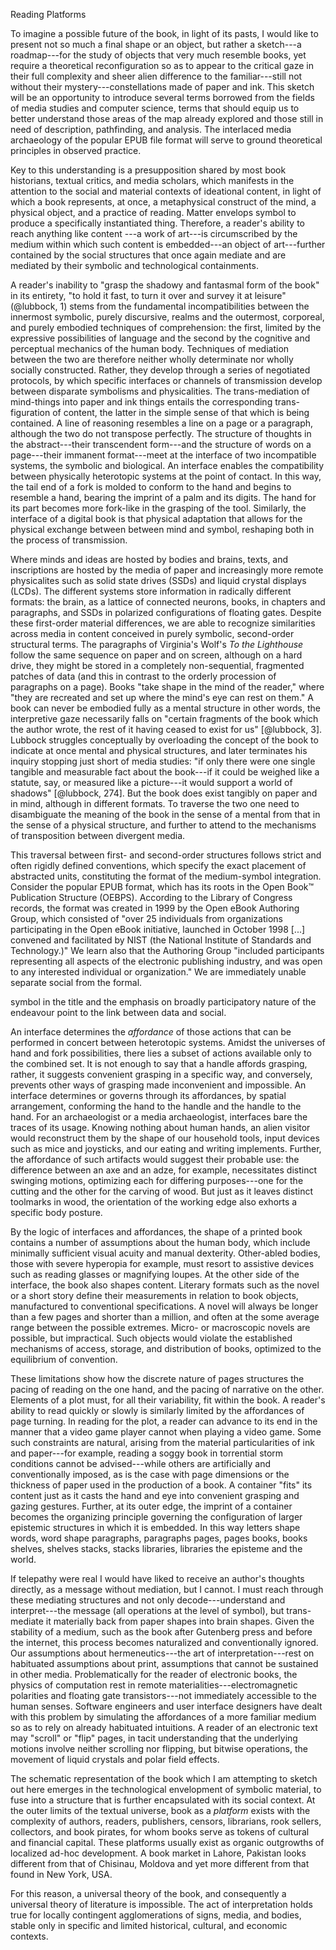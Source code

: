 Reading Platforms

To imagine a possible future of the book, in light of its pasts, I would like to present not so
much a final shape or an object, but rather a sketch---a roadmap---for the study of objects
that very much resemble books, yet require a theoretical reconfiguration so as to appear to the
critical gaze in their full complexity and sheer alien difference to the familiar---still not
without their mystery---constellations made of paper and ink. This sketch will be an
opportunity to introduce several terms borrowed from the fields of media studies and computer
science, terms that should equip us to better understand those areas of the map already
explored and those still in need of description, pathfinding, and analysis. The interlaced
media archaeology of the popular EPUB file format will serve to ground theoretical principles
in observed practice.

Key to this understanding is a presupposition shared by most book historians, textual critics,
and media scholars, which manifests in the attention to the social and material contexts of
ideational content, in light of which a book represents, at once, a metaphysical construct of
the mind, a physical object, and a practice of reading. Matter envelops symbol to produce a
specifically instantiated thing. Therefore, a reader's ability to reach anything like content
---a work of art---is circumscribed by the medium within which such content is embedded---an
object of art---further contained by the social structures that once again mediate and are
mediated by their symbolic and technological containments.

A reader's inability to "grasp the shadowy and fantasmal form of the book" in its entirety, "to
hold it fast, to turn it over and survey it at leisure" (@lubbock, 1) stems from the
fundamental incompatibilities between the innermost symbolic, purely discursive, realms and the
outermost, corporeal, and purely embodied techniques of comprehension: the first, limited by
the expressive possibilities of language and the second by the cognitive and perceptual
mechanics of the human body. Techniques of mediation between the two are therefore neither
wholly determinate nor wholly socially constructed. Rather, they develop through a series of
negotiated protocols, by which specific interfaces or channels of transmission develop between
disparate symbolisms and physicalities. The trans-mediation of mind-things into paper and ink
things entails the corresponding trans-figuration of content, the latter in the simple sense of
that which is being contained. A line of reasoning resembles a line on a page or a paragraph,
although the two do not transpose perfectly. The structure of thoughts in the abstract---their
transcendent form---and the structure of words on a page---their immanent format---meet at the
interface of two incompatible systems, the symbolic and biological. An interface enables the
compatibility between physically heterotopic systems at the point of contact. In this way, the
tail end of a fork is molded to conform to the hand and begins to resemble a hand, bearing the
imprint of a palm and its digits. The hand for its part becomes more fork-like in the grasping
of the tool. Similarly, the interface of a digital book is that physical adaptation that allows
for the physical exchange between between mind and symbol, reshaping both in the process of
transmission.

Where minds and ideas are hosted by bodies and brains, texts, and inscriptions are hosted by
the media of paper and increasingly more remote physicalites such as solid state drives (SSDs)
and liquid crystal displays (LCDs). The different systems store information in radically
different formats: the brain, as a lattice of connected neurons, books, in chapters and
paragraphs, and SSDs in polarized configurations of floating gates. Despite these first-order
material differences, we are able to recognize similarities across media in content conceived
in purely symbolic, second-order structural terms. The paragraphs of Virginia's Wolf's *To the
Lighthouse* follow the same sequence on paper and on screen, although on a hard drive, they
might be stored in a completely non-sequential, fragmented patches of data (and this in
contrast to the orderly procession of paragraphs on a page). Books "take shape in the mind of
the reader," where "they are recreated and set up where the mind's eye can rest on them." A
book can never be embodied fully as a mental structure in other words, the interpretive gaze
necessarily falls on "certain fragments of the book which the author wrote, the rest of it
having ceased to exist for us" [@lubbock, 3]. Lubbock struggles conceptually by overloading the
concept of the book to indicate at once mental and physical structures, and later terminates
his inquiry stopping just short of media studies: "if only there were one single tangible and
measurable fact about the book---if it could be weighed like a statute, say, or measured like a
picture---it would support a world of shadows" [@lubbock, 274]. But the book does exist
tangibly on paper and in mind, although in different formats. To traverse the two one need to
disambiguate the meaning of the book in the sense of a mental from that in the sense of a
physical structure, and further to attend to the mechanisms of transposition between divergent
media.

This traversal between first- and second-order structures follows strict and often rigidly
defined conventions, which specify the exact placement of abstracted units, constituting the
format of the medium-symbol integration. Consider the popular EPUB format, which has its roots
in the Open Book™ Publication Structure (OEBPS). According to the Library of Congress records,
the format was created in 1999 by the Open eBook Authoring Group, which consisted of "over 25
individuals from organizations participating in the Open eBook initiative, launched in October
1998 [...] convened and facilitated by NIST (the National Institute of Standards and
Technology.)" We learn also that the Authoring Group "included participants representing all
aspects of the electronic publishing industry, and was open to any interested individual or
organization." We are immediately unable separate social from the formal.

symbol in the title and the emphasis on broadly participatory
nature of the endeavour point to the link between data and social.

An interface determines the *affordance* of those actions that can be performed in concert
between heterotopic systems. Amidst the universes of hand and fork possibilities, there lies a
subset of actions available only to the combined set. It is not enough to say that a handle
affords grasping, rather, it suggests convenient grasping in a specific way, and conversely,
prevents other ways of grasping made inconvenient and impossible. An interface determines or
governs through its affordances, by spatial arrangement, conforming the hand to the handle and
the handle to the hand. For an archaeologist or a media archaeologist, interfaces bare the
traces of its usage. Knowing nothing about human hands, an alien visitor would reconstruct them
by the shape of our household tools, input devices such as mice and joysticks, and our eating
and writing implements. Further, the affordance of such artifacts would suggest their probable
use: the difference between an axe and an adze, for example, necessitates distinct swinging
motions, optimizing each for differing purposes---one for the cutting and the other for the
carving of wood. But just as it leaves distinct toolmarks in wood, the orientation of the
working edge also exhorts a specific body posture.

By the logic of interfaces and affordances, the shape of a printed book contains a number of
assumptions about the human body, which include minimally sufficient visual acuity and manual
dexterity. Other-abled bodies, those with severe hyperopia for example, must resort to
assistive devices such as reading glasses or magnifying loupes. At the other side of the
interface, the book also shapes content. Literary formats such as the novel or a short story
define their measurements in relation to book objects, manufactured to conventional
specifications. A novel will always be longer than a few pages and shorter than a million, and
often at the some average range between the possible extremes. Micro- or macroscopic novels are
possible, but impractical.  Such objects would violate the established mechanisms of access,
storage, and distribution of books, optimized to the equilibrium of convention.

These limitations show how the discrete nature of pages structures the pacing of reading on the
one hand, and the pacing of narrative on the other. Elements of a plot must, for all their
variability, fit within the book. A reader's ability to read quickly or slowly is similarly
limited by the affordances of page turning. In reading for the plot, a reader can advance to
its end in the manner that a video game player cannot when playing a video game.  Some such
constraints are natural, arising from the material particularities of ink and paper---for
example, reading a soggy book in torrential storm conditions cannot be advised---while others
are artificially and conventionally imposed, as is the case with page dimensions or the
thickness of paper used in the production of a book. A container "fits" its content just as it
casts the hand and eye into convenient grasping and gazing gestures. Further, at its outer
edge, the imprint of a container becomes the organizing principle governing the configuration
of larger epistemic structures in which it is embedded. In this way letters shape words, word
shape paragraphs, paragraphs pages, pages books, books shelves, shelves stacks, stacks
libraries, libraries the episteme and the world.

If telepathy were real I would have liked to receive an author's thoughts directly, as a
message without mediation, but I cannot. I must reach through these mediating structures and
not only decode---understand and interpret---the message (all operations at the level of
symbol), but trans-mediate it materially back from paper shapes into brain shapes. Given the
stability of a medium, such as the book after Gutenberg press and before the internet, this
process becomes naturalized and conventionally ignored.  Our assumptions about
hermeneutics---the art of interpretation---rest on habituated assumptions about print,
assumptions that cannot be sustained in other media.  Problematically for the reader of
electronic books, the physics of computation rest in remote materialities---electromagnetic
polarities and floating gate transistors---not immediately accessible to the human senses.
Software engineers and user interface designers have dealt with this problem by simulating the
affordances of a more familiar medium so as to rely on already habituated intuitions. A reader
of an electronic text may "scroll" or "flip" pages, in tacit understanding that the underlying
motions involve neither scrolling nor flipping, but bitwise operations, the movement of liquid
crystals and polar field effects.

The schematic representation of the book which I am attempting to sketch out here emerges in
the technological envelopment of symbolic material, to fuse into a structure that is further
encapsulated with its social context. At the outer limits of the textual universe, book as a
*platform* exists with the complexity of authors, readers, publishers, censors, librarians,
rook sellers, collectors, and book pirates, for whom books serve as tokens of cultural and
financial capital. These platforms usually exist as organic outgrowths of localized ad-hoc
development. A book market in Lahore, Pakistan looks different from that of Chisinau, Moldova
and yet more different from that found in New York, USA. 

For this reason, a universal theory of the book, and
consequently a universal theory of literature is impossible. The act of interpretation holds
true for locally contingent agglomerations of signs, media, and bodies, stable only in specific
and limited historical, cultural, and economic contexts.
